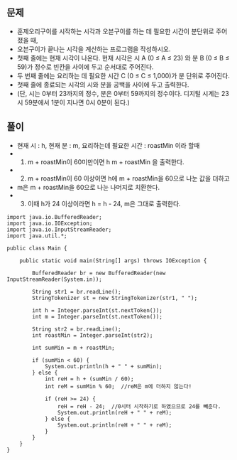 ## 문제
* 훈제오리구이를 시작하는 시각과 오븐구이를 하는 데 필요한 시간이 분단위로 주어졌을 때, 
* 오븐구이가 끝나는 시각을 계산하는 프로그램을 작성하시오.
* 첫째 줄에는 현재 시각이 나온다. 현재 시각은 시 A (0 ≤ A ≤ 23) 와 분 B (0 ≤ B ≤ 59)가 정수로 빈칸을 사이에 두고 순서대로 주어진다. 
* 두 번째 줄에는 요리하는 데 필요한 시간 C (0 ≤ C ≤ 1,000)가 분 단위로 주어진다. 
* 첫째 줄에 종료되는 시각의 시와 분을 공백을 사이에 두고 출력한다. 
* (단, 시는 0부터 23까지의 정수, 분은 0부터 59까지의 정수이다. 디지털 시계는 23시 59분에서 1분이 지나면 0시 0분이 된다.)

## 풀이
* 현재 시 : h, 현재 분 : m, 요리하는데 필요한 시간 : roastMin 이라 할때
* 1. m + roastMin이 60미만이면 h m + roastMin 을 출력한다.
* 2. m + roastMin이 60 이상이면 h에 m + roastMin을 60으로 나눈 값을 더하고
* m은 m + roastMin을 60으로 나눈 나머지로 치환한다.
* 3. 이때 h가 24 이상이라면 h = h - 24, m은 그대로 출력한다.
```
import java.io.BufferedReader;
import java.io.IOException;
import java.io.InputStreamReader;
import java.util.*;

public class Main {

    public static void main(String[] args) throws IOException {

        BufferedReader br = new BufferedReader(new InputStreamReader(System.in));

        String str1 = br.readLine();
        StringTokenizer st = new StringTokenizer(str1, " ");

        int h = Integer.parseInt(st.nextToken());
        int m = Integer.parseInt(st.nextToken());

        String str2 = br.readLine();
        int roastMin = Integer.parseInt(str2);

        int sumMin = m + roastMin;

        if (sumMin < 60) {
            System.out.println(h + " " + sumMin);
        } else {
            int reH = h + (sumMin / 60);
            int reM = sumMin % 60;  //reM은 m에 더하지 않는다!

            if (reH >= 24) {
                reH = reH - 24;  //0시터 시작하기로 하였으므로 24를 빼준다.
                System.out.println(reH + " " + reM);
            } else {
                System.out.println(reH + " " + reM);
            }
        }
    }
}
```

